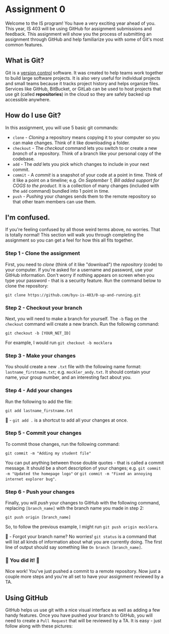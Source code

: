 # Assignment 0

Welcome to the IS program! You have a very exciting year ahead of you. This year, IS 403 will be using GitHub for assignment submissions and feedback. This assignment will show you the process of submitting an assignment through GitHub and help familiarize you with some of Git's most common features.

## What is Git?

Git is a [version control](https://en.wikipedia.org/wiki/Version_control) software. It was created to help teams work together to build large software projects. It is also very useful for individual projects and small teams because it tracks project history and helps organize files. Services like GitHub, BitBucket, or GitLab can be used to host projects that use git (called **repositories**) in the cloud so they are safely backed up accessible anywhere.

## How do I use Git?

In this assignment, you will use 5 basic git commands:

* `clone` - _Cloning_ a repository means copying it to your computer so you can make changes. Think of it like downloading a folder.
* `checkout` - The _checkout_ command lets you switch to or create a new _branch_ of a repository. Think of a branch like your personal copy of the codebase.
* `add` - The _add_ lets you pick which changes to include in your next commit.
* `commit` - A _commit_ is a snapshot of your code at a point in time. Think of it like a point on a timeline; e.g. _On September 1, Bill added support for COGS to the product_. It is a collection of many changes (included with the `add` command) bundled into 1 point in time.
* `push` - _Pushing_ your changes sends them to the remote repository so that other team members can use them.


## I'm confused.

If you're feeling confused by all those weird terms above, no worries. That is totally normal! This section will walk you through completing the assignment so you can get a feel for how this all fits together.

### Step 1 - Clone the assignment

First, you need to _clone_ (think of it like "download") the _repository_ (code) to your computer. If you're asked for a username and password, use your GitHub information. Don't worry if nothing appears on screen when you type your password - that is a security feature. Run the command below to clone the repository:

`git clone https://github.com/byu-is-403/0-up-and-running.git`

### Step 2 - Checkout your branch

Next, you will need to make a branch for yourself. The `-b` flag on the `checkout` command will create a new branch. Run the following command:

`git checkout -b [YOUR_NET_ID]`

For example, I would run `git checkout -b mocklera`

### Step 3 - Make your changes

You should create a new `.txt` file with the following name format: `lastname_firstname.txt`; e.g. `mockler_andy.txt`. It should contain your name, your group number, and an interesting fact about you.

### Step 4 - Add your changes

Run the following to add the file:

`git add lastname_firstname.txt`

:key: - `git add .` is a shortcut to add all your changes at once.

### Step 5 - Commit your changes

To commit those changes, run the following command:

`git commit -m "Adding my student file"`

You can put anything between those double quotes - that is called a commit message. It should be a short description of your changes; e.g. `git commit -m "Updated the homepage logo"` or `git commit -m "Fixed an annoying internet explorer bug"`.

### Step 6 - Push your changes

Finally, you will _push_ your changes to GitHub with the following command, replacing `[branch_name]` with the branch name you made in step 2:

`git push origin [branch_name]`

So, to follow the previous example, I might run `git push origin mocklera`.

:key: - Forgot your branch name? No worries! `git status` is a command that will list all kinds of information about what you are currently doing. The first line of output should say something like `On branch [branch_name]`.

### :tada: You did it! :tada:

Nice work! You've just pushed a commit to a remote repository. Now just a couple more steps and you're all set to have your assignment reviewed by a TA.

## Using GitHub

GitHub helps us use git with a nice visual interface as well as adding a few handy features. Once you have pushed your branch to GitHub, you will need to create a `Pull Request` that will be reviewed by a TA. It is easy - just follow along with these pictures:
